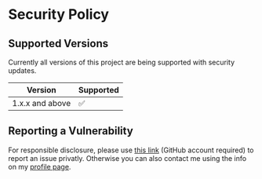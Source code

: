 # Security Policy

## Supported Versions

Currently all versions of this project are
being supported with security updates.

| Version         | Supported          |
| --------------- | ------------------ |
| 1.x.x and above | :white_check_mark: |

## Reporting a Vulnerability

For responsible disclosure, please use [this link](https://github.com/leplusorg/docker-maven-check-versions/security/advisories/new) (GitHub account required) to report an issue privatly. Otherwise you can also contact me using the info on my [profile page](https://github.com/thomasleplus).
